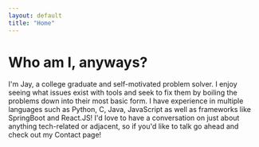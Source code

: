 ```yaml
---
layout: default
title: "Home"
---
```


# Who am I, anyways?

I'm Jay, a college graduate and self-motivated problem solver. I enjoy seeing what issues exist with tools and seek to fix them by boiling the problems down into their most basic form. I have experience in multiple languages such as Python, C, Java, JavaScript as well as frameworks like SpringBoot and React.JS! I'd love to have a conversation on just about anything tech-related or adjacent, so if you'd like to talk go ahead and check out my Contact page!